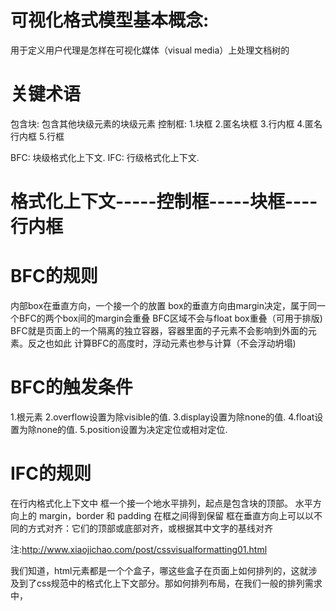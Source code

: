 # 可视化格式模型基本概念:
  用于定义用户代理是怎样在可视化媒体（visual media）上处理文档树的

# 关键术语
  包含块: 包含其他块级元素的块级元素
  控制框:
    1.块框
    2.匿名块框
    3.行内框
    4.匿名行内框
    5.行框

  BFC: 块级格式化上下文.
  IFC: 行级格式化上下文.

# 格式化上下文-----控制框-----块框----行内框

# BFC的规则
  内部box在垂直方向，一个接一个的放置
  box的垂直方向由margin决定，属于同一个BFC的两个box间的margin会重叠
  BFC区域不会与float box重叠（可用于排版)
  BFC就是页面上的一个隔离的独立容器，容器里面的子元素不会影响到外面的元素。反之也如此
  计算BFC的高度时，浮动元素也参与计算（不会浮动坍塌)

# BFC的触发条件   
1.根元素
2.overflow设置为除visible的值.
3.display设置为除none的值.
4.float设置为除none的值.
5.position设置为决定定位或相对定位.

# IFC的规则
在行内格式化上下文中
框一个接一个地水平排列，起点是包含块的顶部。
水平方向上的 margin，border 和 padding 在框之间得到保留
框在垂直方向上可以以不同的方式对齐：它们的顶部或底部对齐，或根据其中文字的基线对齐


注:http://www.xiaojichao.com/post/cssvisualformatting01.html

我们知道，html元素都是一个个盒子，哪这些盒子在页面上如何排列的，这就涉及到了css规范中的格式化上下文部分。那如何排列布局，在我们一般的排列需求中，

